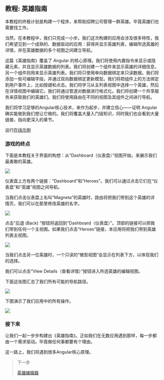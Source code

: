 ## 教程: 英雄指南

本教程的终极计划是构建一个程序，来帮助招聘公司管理一群英雄。毕竟英雄们也需要找工作。

当然，在本教程中，我们只完成一小步。我们这次构建的应用会涉及很多特性，我们希望见到一个成熟的、数据驱动的应用：获得并显示英雄列表，编辑所选英雄的详情，并在英雄数据的多个视图之间建立导航。

这篇《英雄指南》覆盖了 Angular 的核心原理。我们将使用内置指令来显示或隐藏元素，并且显示英雄数据的列表。我们将创建一个组件来显示英雄的详细信息，另一个组件则用来显示英雄列表。我们将只使用单向数据绑定来只读数据。我们将添加一些可编辑字段，并通过双向数据绑定更新模型。我们将把组件上的方法绑定到用户事件上，比如按键和点击。我们将学习从主列表视图中选择一个英雄，然后在详情视图中编辑它。我们将通过管道对数据进行格式化。我们将创建一个共享服务来获取我们的英雄们。我们将使用路由在不同的视图及其组件之间进行导航。

我们将学习足够的Angular核心技术，来作为起步，并建立信心——证明 Angular 确实能做到我们想让它做的。我们将覆盖大量入门级知识，同时我们也会看到大量链接，指向更深入的章节。

运行[在线示例](http://angular-examples.github.io/toh-6)

### 游戏的终点

下面是本教程关于界面的构想：从“Dashboard（仪表盘）”视图开始，来展示我们最勇敢的英雄。

![](https://webdev.dartlang.org/resources/images/devguide/toh/heroes-dashboard-1.png)

仪表盘上方有两个链接：“Dashboard”和“Heroes”。我们可以通过点击它们在“仪表盘”和“英雄”视图之间导航。

当我们点击仪表盘上名叫“Magneta”的英雄时，路由将把我们带到这个英雄的详情页，我们可以在那里修改英雄的名字。

![](https://webdev.dartlang.org/resources/images/devguide/toh/hero-details-1.png)

点击“后退 (Back) ”按钮将返回到“Dashboard（仪表盘）”。顶部的链接可以把我们带到任何一个主视图。如果我们点击“Heroes”链接，本应用将把我们带到英雄列表主视图。

![](https://webdev.dartlang.org/resources/images/devguide/toh/heroes-list-2.png)

当我们点击另一位英雄时，一个只读的“微型视图”会显示在列表下方，以体现我们的选择。

我们可以点击“View Details（查看详情）”按钮进入所选英雄的编辑视图。

下面这张图汇总了我们所有可能的导航路径。

![](https://webdev.dartlang.org/resources/images/devguide/toh/nav-diagram.png)

下图演示了我们应用中的所有操作。

![](https://webdev.dartlang.org/resources/images/devguide/toh/toh-anim.gif)

### 接下来

让我们一起一步步构建出《英雄指南》。正如我们在无数应用遇到那样，每一步都由一个需求驱动。毕竟做任何事都要有个理由。

这一路上，我们将遇到很多Angular核心原理。

> 下一步
>
> [英雄编辑器](./英雄编辑器.md)